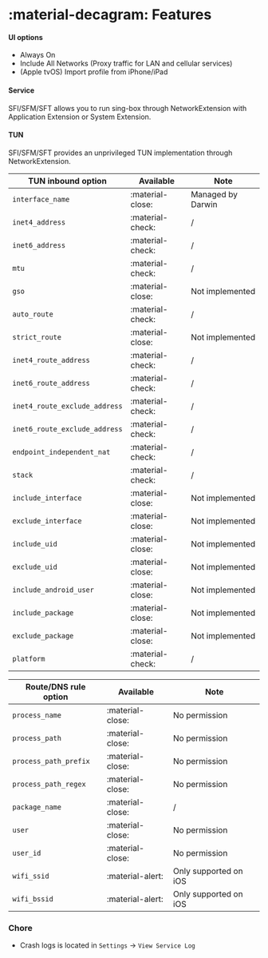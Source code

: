 # :material-decagram: Features

#### UI options

* Always On
* Include All Networks (Proxy traffic for LAN and cellular services)
* (Apple tvOS) Import profile from iPhone/iPad

#### Service

SFI/SFM/SFT allows you to run sing-box through NetworkExtension with Application Extension or System Extension.

#### TUN

SFI/SFM/SFT provides an unprivileged TUN implementation through NetworkExtension.

| TUN inbound option            | Available         | Note              |
|-------------------------------|-------------------|-------------------|
| `interface_name`              | :material-close:️ | Managed by Darwin |
| `inet4_address`               | :material-check:  | /                 |
| `inet6_address`               | :material-check:  | /                 |
| `mtu`                         | :material-check:  | /                 |
| `gso`                         | :material-close:  | Not implemented   |
| `auto_route`                  | :material-check:  | /                 |
| `strict_route`                | :material-close:️ | Not implemented   |
| `inet4_route_address`         | :material-check:  | /                 |
| `inet6_route_address`         | :material-check:  | /                 |
| `inet4_route_exclude_address` | :material-check:  | /                 |
| `inet6_route_exclude_address` | :material-check:  | /                 |
| `endpoint_independent_nat`    | :material-check:  | /                 |
| `stack`                       | :material-check:  | /                 |
| `include_interface`           | :material-close:️ | Not implemented   |
| `exclude_interface`           | :material-close:️ | Not implemented   |
| `include_uid`                 | :material-close:️ | Not implemented   |
| `exclude_uid`                 | :material-close:️ | Not implemented   |
| `include_android_user`        | :material-close:️ | Not implemented   |
| `include_package`             | :material-close:️ | Not implemented   |
| `exclude_package`             | :material-close:️ | Not implemented   |
| `platform`                    | :material-check:  | /                 |

| Route/DNS rule option | Available        | Note                  |
|-----------------------|------------------|-----------------------|
| `process_name`        | :material-close: | No permission         |
| `process_path`        | :material-close: | No permission         |
| `process_path_prefix` | :material-close: | No permission         |
| `process_path_regex`  | :material-close: | No permission         |
| `package_name`        | :material-close: | /                     |
| `user`                | :material-close: | No permission         |
| `user_id`             | :material-close: | No permission         |
| `wifi_ssid`           | :material-alert: | Only supported on iOS |
| `wifi_bssid`          | :material-alert: | Only supported on iOS |

### Chore

* Crash logs is located in `Settings` -> `View Service Log`
